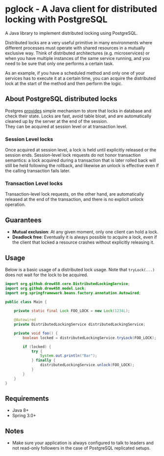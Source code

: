 # pglock - A Java client for distributed locking with PostgreSQL

A Java library to implement distributed locking using PostgreSQL.  

Distributed locks are a very useful primitive in many environments where different processes must operate with shared resources in a mutually exclusive way. 
Think of distributed architectures (e.g. microservices) or when you have multiple instances of the same service running, and you need to be sure that only one performs a certain task.  

As an example, if you have a scheduled method and only one of your services has to execute it at a certain time, you can acquire the distributed lock at the start of the method and then perform the logic.

## About PostgreSQL distributed locks

Postgres [provides](https://www.postgresql.org/docs/current/explicit-locking.html#ADVISORY-LOCKS) simple mechanism to store that locks in database and check their state. 
Locks are fast, avoid table bloat, and are automatically cleaned up by the server at the end of the session.  
They can be acquired at session level or at transaction level.  

### Session Level locks

Once acquired at session level, a lock is held until explicitly released or the session ends. 
Session-level lock requests do not honor transaction semantics: a lock acquired during a transaction that is later rolled back will still be held following the rollback, and likewise an unlock is effective even if the calling transaction fails later.

### Transaction Level locks

Transaction-level lock requests, on the other hand, are automatically released at the end of the transaction, and there is no explicit unlock operation.

## Guarantees

- **Mutual exclusion**: At any given moment, only one client can hold a lock.
- **Deadlock free**: Eventually it is always possible to acquire a lock, even if the client that locked a resource crashes without explicitly releasing it.

## Usage

Below is a basic usage of a distributed lock usage. Note that ```tryLock(...)``` does not wait for the lock to be acquired.

```java
import org.github.drew458.core.DistributedLockingService;
import org.github.drew458.model.Lock;
import org.springframework.beans.factory.annotation.Autowired;

public class Main {
    
    private static final Lock FOO_LOCK = new Lock(1234L);

    @Autowired
    private DistributedLockingService distributedLockingService;

    private void foo() {
        boolean locked = distributedLockingService.tryLock(FOO_LOCK);

        if (locked) {
            try {
                System.out.println("Bar");
            } finally {
                distributedLockingService.unlock(FOO_LOCK);
            }
        }
    }    
}
```

## Requirements

- Java 8+
- Spring 3.0+

## Notes
- Make sure your application is always configured to talk to leaders and not read-only followers in the case of PostgreSQL replicated setups.  
